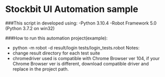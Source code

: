 # Stockbit UI Automation sample
###This script in developed using:
-Python 3.10.4
-Robot Framework 5.0 (Python 3.7.2 on win32)

###How to run this automation project(example):
-  python -m robot -d result/login tests/login_tests.robot
Notes:
- change result directory for each test suite
- chromedriver used is compatible with Chrome Browser ver 104, if your Chrome Browser ver is different, download compatible driver and replace in the project path.